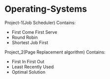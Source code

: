 # Operating-Systems

Project-1(Job Scheduler) Contains:
- First Come First Serve
- Round Robin
- Shortest Job First

Project_2(Page Replacement algorithm) Contains:
- First In First Out
- Least Recently Used
- Optimal Solution 
